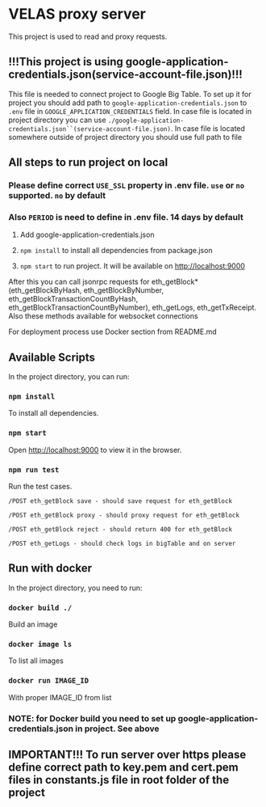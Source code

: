 # VELAS proxy server
This project is used to read and proxy requests.

## !!!This project is using google-application-credentials.json(service-account-file.json)!!!

This file is needed to connect project to Google Big Table.
To set up it for project you should add path to `google-application-credentials.json` to `.env` file in `GOOGLE_APPLICATION_CREDENTIALS` field.
In case file is located in project directory you can use `./google-application-credentials.json``(service-account-file.json)`. In case file is located somewhere outside
of project directory you should use full path to file

## All steps to run project on local

### Please define correct `USE_SSL` property in .env file. `use` or `no` supported. `no` by default
### Also `PERIOD` is need to define in .env file. 14 days by default

1) Add google-application-credentials.json

2) `npm install` to install all dependencies from package.json

3) `npm start` to run project. It will be available on [http://localhost:9000](http://localhost:9000)

After this you can call jsonrpc requests for eth_getBlock*(eth_getBlockByHash, eth_getBlockByNumber, eth_getBlockTransactionCountByHash, eth_getBlockTransactionCountByNumber), eth_getLogs, eth_getTxReceipt.
Also these methods available for websocket connections

For deployment process use Docker section from README.md

## Available Scripts

In the project directory, you can run:

### `npm install`

To install all dependencies.

### `npm start`

Open [http://localhost:9000](http://localhost:9000) to view it in the browser.

### `npm run test`

Run the test cases.

`/POST eth_getBlock save - should save request for eth_getBlock`

`/POST eth_getBlock proxy - should proxy request for eth_getBlock`

`/POST eth_getBlock reject - should return 400 for eth_getBlock`

`/POST eth_getLogs - should check logs in bigTable and on server`

## Run with docker

In the project directory, you need to run:

### `docker build ./`

Build an image

### `docker image ls`

To list all images

### `docker run IMAGE_ID`

With proper IMAGE_ID from list

### NOTE: for Docker build you need to set up google-application-credentials.json in project. See above

## IMPORTANT!!! To run server over https please define correct path to key.pem and cert.pem files in constants.js file in root folder of the project